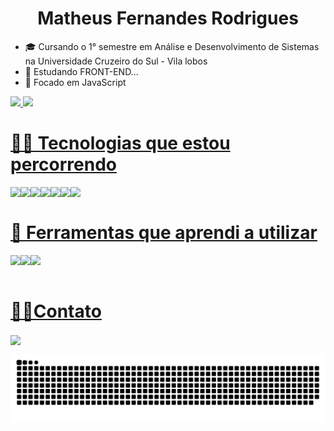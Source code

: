 <h1 align="center">Matheus Fernandes Rodrigues</h1>
<ul>
   <li>🎓 Cursando o 1° semestre em Análise e Desenvolvimento de Sistemas<br>na Universidade Cruzeiro do Sul - Vila lobos</li>
   <li>🔭 Estudando FRONT-END...</li>
   <li>🌱 Focado em JavaScript</li>
</ul>


<div>
  <a href="https://github.com/fernandeeess">
  <img height="150em" src="https://github-readme-stats.vercel.app/api?username=fernandeeess&show_icons=true&theme=shades-of-purple&include_all_commits=true&count_private=true"/>
  <img height="150em" src="https://github-readme-stats.vercel.app/api/top-langs/?username=fernandeeess&layout=compact&langs_count=7&theme=shades-of-purple"/>
</div>

  <h1>🏃‍♂️ Tecnologias que estou percorrendo</h1>
 
  
  <div style="display: inline_block">
<img align="left" src="https://img.shields.io/badge/HTML5-E34F26?style=for-the-badge&logo=html5&logoColor=white" >
     
<img align="left" src="https://img.shields.io/badge/CSS-239120?&style=for-the-badge&logo=css3&logoColor=white">
     
<img align="left" src="https://img.shields.io/badge/Bootstrap-563D7C?style=for-the-badge&logo=bootstrap&logoColor=white">

<img align="left" src="https://img.shields.io/badge/JavaScript-F7DF1E?style=for-the-badge&logo=javascript&logoColor=black">
       
<img align="left" src="https://img.shields.io/badge/PHP-777BB4?style=for-the-badge&logo=php&logoColor=black">
     
<img align="left" src="https://img.shields.io/badge/MySQL-02569B?style=for-the-badge&logo=mysql&logoColor=white">
    
<img align="left" src="https://img.shields.io/badge/Node.js-43853D?style=for-the-badge&logo=node.js&logoColor=white">
 

<br>
</div>
 
  
</div>

  <h1>🔧 Ferramentas que aprendi a utilizar</h1>
  
<img align="left" src="https://img.shields.io/badge/Netlify-43853D?style=for-the-badge&logo=netlify&logoColor=white">
<img align="left" src="https://img.shields.io/badge/Trello-0052CC?style=for-the-badge&logo=trello&logoColor=white">
<img align="left" src="https://img.shields.io/badge/GitHub-100000?style=for-the-badge&logo=github&logoColor=white">
<br>
<br>

  
</div>
  
  
  
 
<div> 
  <h1>🤙📱Contato</h1>
 <a align="center" href="https://api.whatsapp.com/send?phone=5511970139925"> <img align="center" src="https://img.shields.io/badge/WhatsApp-25D366?style=for-the-badge&logo=whatsapp&logoColor=white"> </a>
  <div> 
  

 
  ![Snake animation](https://github.com/fernandeeess/fernandeeess/blob/output/github-contribution-grid-snake.svg)
 
</div>
</div>

